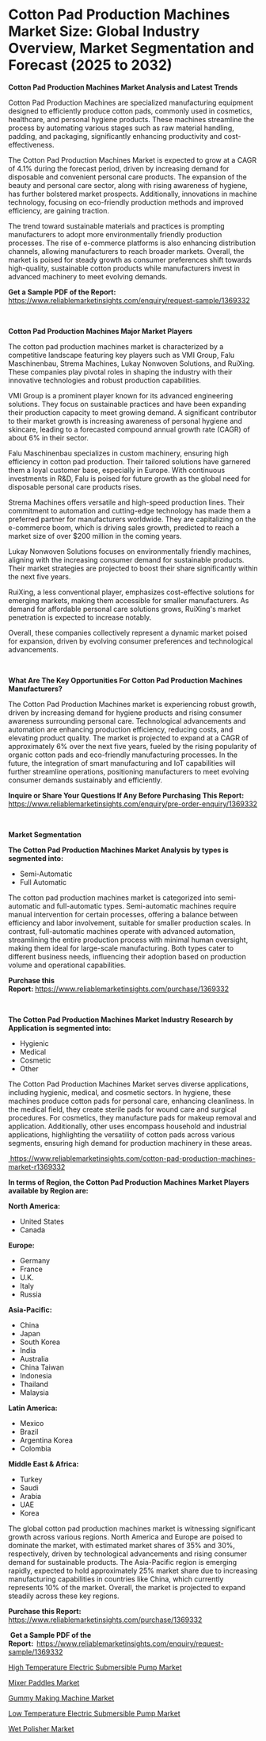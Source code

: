 <p><h1>Cotton Pad Production Machines Market Size: Global Industry Overview, Market Segmentation and Forecast (2025 to 2032)</h1></p><p><strong>Cotton Pad Production Machines Market Analysis and Latest Trends</strong></p>
<p><p>Cotton Pad Production Machines are specialized manufacturing equipment designed to efficiently produce cotton pads, commonly used in cosmetics, healthcare, and personal hygiene products. These machines streamline the process by automating various stages such as raw material handling, padding, and packaging, significantly enhancing productivity and cost-effectiveness.</p><p>The Cotton Pad Production Machines Market is expected to grow at a CAGR of 4.1% during the forecast period, driven by increasing demand for disposable and convenient personal care products. The expansion of the beauty and personal care sector, along with rising awareness of hygiene, has further bolstered market prospects. Additionally, innovations in machine technology, focusing on eco-friendly production methods and improved efficiency, are gaining traction. </p><p>The trend toward sustainable materials and practices is prompting manufacturers to adopt more environmentally friendly production processes. The rise of e-commerce platforms is also enhancing distribution channels, allowing manufacturers to reach broader markets. Overall, the market is poised for steady growth as consumer preferences shift towards high-quality, sustainable cotton products while manufacturers invest in advanced machinery to meet evolving demands.</p></p>
<p><strong>Get a Sample PDF of the Report:&nbsp;</strong> <a href="https://www.reliablemarketinsights.com/enquiry/request-sample/1369332?utm_campaign=2218&utm_medium=2&utm_source=Github&utm_content=ia&utm_term=22032025&utm_id=cotton-pad-production-machines">https://www.reliablemarketinsights.com/enquiry/request-sample/1369332</a></p>
<p>&nbsp;</p>
<p><strong>Cotton Pad Production Machines Major Market Players</strong></p>
<p><p>The cotton pad production machines market is characterized by a competitive landscape featuring key players such as VMI Group, Falu Maschinenbau, Strema Machines, Lukay Nonwoven Solutions, and RuiXing. These companies play pivotal roles in shaping the industry with their innovative technologies and robust production capabilities.</p><p>VMI Group is a prominent player known for its advanced engineering solutions. They focus on sustainable practices and have been expanding their production capacity to meet growing demand. A significant contributor to their market growth is increasing awareness of personal hygiene and skincare, leading to a forecasted compound annual growth rate (CAGR) of about 6% in their sector.</p><p>Falu Maschinenbau specializes in custom machinery, ensuring high efficiency in cotton pad production. Their tailored solutions have garnered them a loyal customer base, especially in Europe. With continuous investments in R&D, Falu is poised for future growth as the global need for disposable personal care products rises.</p><p>Strema Machines offers versatile and high-speed production lines. Their commitment to automation and cutting-edge technology has made them a preferred partner for manufacturers worldwide. They are capitalizing on the e-commerce boom, which is driving sales growth, predicted to reach a market size of over $200 million in the coming years.</p><p>Lukay Nonwoven Solutions focuses on environmentally friendly machines, aligning with the increasing consumer demand for sustainable products. Their market strategies are projected to boost their share significantly within the next five years.</p><p>RuiXing, a less conventional player, emphasizes cost-effective solutions for emerging markets, making them accessible for smaller manufacturers. As demand for affordable personal care solutions grows, RuiXing's market penetration is expected to increase notably. </p><p>Overall, these companies collectively represent a dynamic market poised for expansion, driven by evolving consumer preferences and technological advancements.</p></p>
<p>&nbsp;</p>
<p><strong>What Are The Key Opportunities For Cotton Pad Production Machines Manufacturers?</strong></p>
<p><p>The Cotton Pad Production Machines market is experiencing robust growth, driven by increasing demand for hygiene products and rising consumer awareness surrounding personal care. Technological advancements and automation are enhancing production efficiency, reducing costs, and elevating product quality. The market is projected to expand at a CAGR of approximately 6% over the next five years, fueled by the rising popularity of organic cotton pads and eco-friendly manufacturing processes. In the future, the integration of smart manufacturing and IoT capabilities will further streamline operations, positioning manufacturers to meet evolving consumer demands sustainably and efficiently.</p></p>
<p><strong>Inquire or Share Your Questions If Any Before Purchasing This Report:</strong> <a href="https://www.reliablemarketinsights.com/enquiry/pre-order-enquiry/1369332?utm_campaign=2218&utm_medium=2&utm_source=Github&utm_content=ia&utm_term=22032025&utm_id=cotton-pad-production-machines">https://www.reliablemarketinsights.com/enquiry/pre-order-enquiry/1369332</a></p>
<p>&nbsp;</p>
<p><strong>Market Segmentation</strong></p>
<p><strong>The Cotton Pad Production Machines Market Analysis by types is segmented into:</strong></p>
<p><ul><li>Semi-Automatic</li><li>Full Automatic</li></ul></p>
<p><p>The cotton pad production machines market is categorized into semi-automatic and full-automatic types. Semi-automatic machines require manual intervention for certain processes, offering a balance between efficiency and labor involvement, suitable for smaller production scales. In contrast, full-automatic machines operate with advanced automation, streamlining the entire production process with minimal human oversight, making them ideal for large-scale manufacturing. Both types cater to different business needs, influencing their adoption based on production volume and operational capabilities.</p></p>
<p><strong>Purchase this Report:&nbsp;</strong><a href="https://www.reliablemarketinsights.com/purchase/1369332?utm_campaign=2218&utm_medium=2&utm_source=Github&utm_content=ia&utm_term=22032025&utm_id=cotton-pad-production-machines">https://www.reliablemarketinsights.com/purchase/1369332</a></p>
<p>&nbsp;</p>
<p><strong>The Cotton Pad Production Machines Market Industry Research by Application is segmented into:</strong></p>
<p><ul><li>Hygienic</li><li>Medical</li><li>Cosmetic</li><li>Other</li></ul></p>
<p><p>The Cotton Pad Production Machines Market serves diverse applications, including hygienic, medical, and cosmetic sectors. In hygiene, these machines produce cotton pads for personal care, enhancing cleanliness. In the medical field, they create sterile pads for wound care and surgical procedures. For cosmetics, they manufacture pads for makeup removal and application. Additionally, other uses encompass household and industrial applications, highlighting the versatility of cotton pads across various segments, ensuring high demand for production machinery in these areas.</p></p>
<p><a href="https://www.reliablemarketinsights.com/cotton-pad-production-machines-market-r1369332?utm_campaign=2218&utm_medium=2&utm_source=Github&utm_content=ia&utm_term=22032025&utm_id=cotton-pad-production-machines">&nbsp;https://www.reliablemarketinsights.com/cotton-pad-production-machines-market-r1369332</a></p>
<p><strong>In terms of Region, the Cotton Pad Production Machines Market Players available by Region are:</strong></p>
<p>
    <p> <strong> North America: </strong>
        <ul>
            <li>United States</li>
            <li>Canada</li>
        </ul>
        </p> 
    <p> <strong> Europe: </strong>
        <ul>
            <li>Germany</li>
            <li>France</li>
            <li>U.K.</li>
            <li>Italy</li>
            <li>Russia</li>
        </ul>
        </p> 
    <p> <strong> Asia-Pacific: </strong>
        <ul>
            <li>China</li>
            <li>Japan</li>
            <li>South Korea</li>
            <li>India</li>
            <li>Australia</li>
            <li>China Taiwan</li>
            <li>Indonesia</li>
            <li>Thailand</li>
            <li>Malaysia</li>
        </ul>
        </p> 
    <p> <strong> Latin America: </strong>
        <ul>
            <li>Mexico</li>
            <li>Brazil</li>
            <li>Argentina Korea</li>
            <li>Colombia</li>
        </ul>
        </p> 
    <p> <strong> Middle East & Africa: </strong>
        <ul>
            <li>Turkey</li>
            <li>Saudi</li>
            <li>Arabia</li>
            <li>UAE</li>
            <li>Korea</li>
        </ul>
    </p>
    </p>
<p><p>The global cotton pad production machines market is witnessing significant growth across various regions. North America and Europe are poised to dominate the market, with estimated market shares of 35% and 30%, respectively, driven by technological advancements and rising consumer demand for sustainable products. The Asia-Pacific region is emerging rapidly, expected to hold approximately 25% market share due to increasing manufacturing capabilities in countries like China, which currently represents 10% of the market. Overall, the market is projected to expand steadily across these key regions.</p></p>
<p><strong>Purchase this Report: </strong><a href="https://www.reliablemarketinsights.com/purchase/1369332?utm_campaign=2218&utm_medium=2&utm_source=Github&utm_content=ia&utm_term=22032025&utm_id=cotton-pad-production-machines">https://www.reliablemarketinsights.com/purchase/1369332</a></p>
<p>&nbsp;<strong>Get a Sample PDF of the Report:&nbsp;&nbsp;</strong><a href="https://www.reliablemarketinsights.com/enquiry/request-sample/1369332?utm_campaign=2218&utm_medium=2&utm_source=Github&utm_content=ia&utm_term=22032025&utm_id=cotton-pad-production-machines">https://www.reliablemarketinsights.com/enquiry/request-sample/1369332</a></p>
<p><strong></strong></p>
<p><p><a href="https://github.com/stvnpukaj10/Market-Research-Report-List-1/blob/main/high-temperature-electric-submersible-pump-market.md?utm_campaign=2218&utm_medium=2&utm_source=Github&utm_content=ia&utm_term=22032025&utm_id=cotton-pad-production-machines">High Temperature Electric Submersible Pump Market</a></p><p><a href="https://www.linkedin.com/pulse/detailed-analysis-mixer-paddles-market-decision-making-7mb6c?utm_campaign=2218&utm_medium=2&utm_source=Github&utm_content=ia&utm_term=22032025&utm_id=cotton-pad-production-machines">Mixer Paddles Market</a></p><p><a href="https://www.linkedin.com/pulse/whats-propelling-gummy-making-machine-markets-growth-102-5ks8c?utm_campaign=2218&utm_medium=2&utm_source=Github&utm_content=ia&utm_term=22032025&utm_id=cotton-pad-production-machines">Gummy Making Machine Market</a></p><p><a href="https://github.com/nikkoureta1y/Market-Research-Report-List-1/blob/main/low-temperature-electric-submersible-pump-market.md?utm_campaign=2218&utm_medium=2&utm_source=Github&utm_content=ia&utm_term=22032025&utm_id=cotton-pad-production-machines">Low Temperature Electric Submersible Pump Market</a></p><p><a href="https://www.linkedin.com/pulse/wet-polisher-market-analysis-industry-trends-cagr-96-hyfvc?utm_campaign=2218&utm_medium=2&utm_source=Github&utm_content=ia&utm_term=22032025&utm_id=cotton-pad-production-machines">Wet Polisher Market</a></p></p>